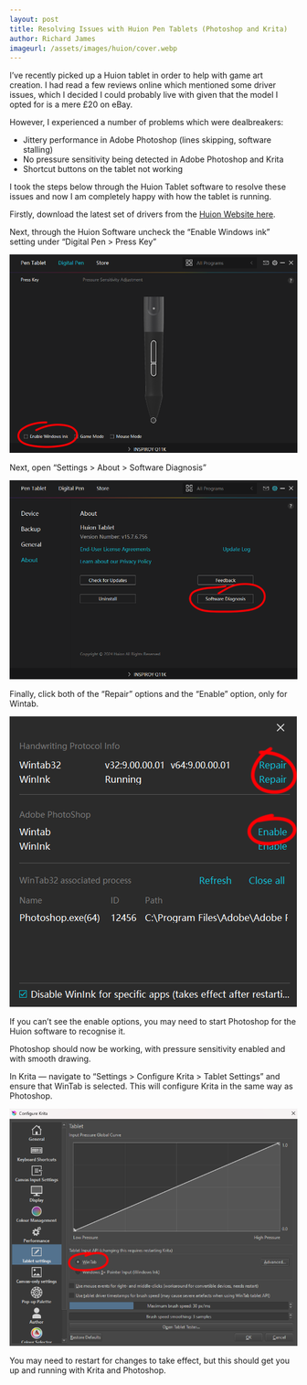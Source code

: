 ```yaml
---
layout: post
title: Resolving Issues with Huion Pen Tablets (Photoshop and Krita)
author: Richard James
imageurl: /assets/images/huion/cover.webp
---
```


I’ve recently picked up a Huion tablet in order to help with game art creation. I had read a few reviews online which mentioned some driver issues, which I decided I could probably live with given that the model I opted for is a mere £20 on eBay.

However, I experienced a number of problems which were dealbreakers:

* Jittery performance in Adobe Photoshop (lines skipping, software stalling)
* No pressure sensitivity being detected in Adobe Photoshop and Krita
* Shortcut buttons on the tablet not working

I took the steps below through the Huion Tablet software to resolve these issues and now I am completely happy with how the tablet is running.

Firstly, download the latest set of drivers from the [Huion Website here](https://huion.com/download).

Next, through the Huion Software uncheck the “Enable Windows ink” setting under “Digital Pen > Press Key”

<img src="/assets/images/huion/step1.png" class="img-fluid rounded mx-auto d-block px-5" />

Next, open “Settings > About > Software Diagnosis”

<img src="/assets/images/huion/step2.png" class="img-fluid rounded mx-auto d-block px-5" />

Finally, click both of the “Repair” options and the “Enable” option, only for Wintab.

<img src="/assets/images/huion/step3.png" class="img-fluid rounded mx-auto d-block px-5" />


If you can’t see the enable options, you may need to start Photoshop for the Huion software to recognise it.

Photoshop should now be working, with pressure sensitivity enabled and with smooth drawing.

In Krita — navigate to “Settings > Configure Krita > Tablet Settings” and ensure that WinTab is selected. This will configure Krita in the same way as Photoshop.

<img src="/assets/images/huion/step4.png" class="img-fluid rounded mx-auto d-block px-5" />


You may need to restart for changes to take effect, but this should get you up and running with Krita and Photoshop.
